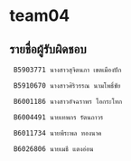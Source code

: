 # team04
## รายชื่อผู้รับผิดชอบ 

```
 B5903771 นางสาวสุจิตนภา เขตเมืองปัก 
```
```
 B5910670 นางสาวศิริวรรณ นามโพธิ์ชัย 
```
```
 B6001186 นางสาวอัจฉราพร โอกระโทก 
```
```
 B6004491 นายเทพกร รัตนถาวร
```
```
 B6011734 นายพีระพล ทองนาค 
```
```
 B6026806 นายเมธี แตงอ่อน 
 
```
